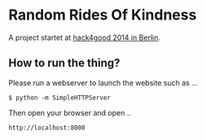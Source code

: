 Random Rides Of Kindness
========================

A project startet at [hack4good 2014 in Berlin][1].

How to run the thing?
---------------------

Please run a webserver to launch the website such as ...

```
$ python -m SimpleHTTPServer
```

Then open your browser and open ..

```
http://localhost:8000
```



[1]: https://geekli.st/hackathon/52c49d837689332d5f000019/project/52f544b5a5e91c1d009773a0?tab=about
